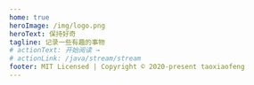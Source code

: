 ```yaml
---
home: true
heroImage: /img/logo.png
heroText: 保持好奇
tagline: 记录一些有趣的事物
# actionText: 开始阅读 →
# actionLink: /java/stream/stream
footer: MIT Licensed | Copyright © 2020-present taoxiaofeng
---
```


